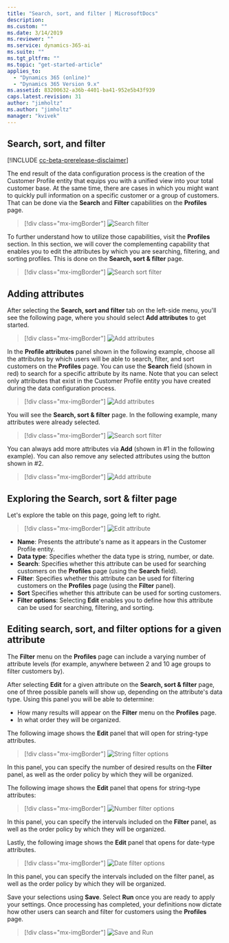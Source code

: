 ```yaml
---
title: "Search, sort, and filter | MicrosoftDocs"
description: 
ms.custom: ""
ms.date: 3/14/2019
ms.reviewer: ""
ms.service: dynamics-365-ai
ms.suite: ""
ms.tgt_pltfrm: ""
ms.topic: "get-started-article"
applies_to: 
  - "Dynamics 365 (online)"
  - "Dynamics 365 Version 9.x"
ms.assetid: 83200632-a36b-4401-ba41-952e5b43f939
caps.latest.revision: 31
author: "jimholtz"
ms.author: "jimholtz"
manager: "kvivek"
---
```


## Search, sort, and filter

[!INCLUDE [cc-beta-prerelease-disclaimer](../includes/cc-beta-prerelease-disclaimer.md)]

The end result of the data configuration process is the creation of the Customer Profile entity that equips you with a unified view into your total customer base. At the same time, there are cases in which you might want to quickly pull information on a specific customer or a group of customers. That can be done via the **Search** and **Filter** capabilities on the **Profiles** page.

> [!div class="mx-imgBorder"] 
> ![](media/search-filter.png "Search filter")

To further understand how to utilize those capabilities, visit the **Profiles** section. In this section, we will cover the complementing capability that enables you to edit the attributes by which you are searching, filtering, and sorting profiles. This is done on the **Search, sort & filter** page.

> [!div class="mx-imgBorder"] 
> ![](media/search-sort-filter.png "Search sort filter")

## Adding attributes

After selecting the **Search, sort and filter** tab on the left-side menu, you'll see the following page, where you should select **Add attributes** to get started.

> [!div class="mx-imgBorder"] 
> ![](media/add-attributes.png "Add attributes")

In the **Profile attributes** panel shown in the following example, choose all the attributes by which users will be able to search, filter, and sort customers on the **Profiles** page. You can use the **Search** field (shown in red) to search for a specific attribute by its name. Note that you can select only attributes that exist in the Customer Profile entity you have created during the data configuration process.

> [!div class="mx-imgBorder"] 
> ![](media/add-attributes2.png "Add attributes")

You will see the **Search, sort & filter** page. In the following example, many attributes were already selected.

> [!div class="mx-imgBorder"] 
> ![](media/search-sort-filter.png "Search sort filter")

You can always add more attributes via **Add** (shown in #1 in the following example). You can also remove any selected attributes using the button shown in #2.

> [!div class="mx-imgBorder"] 
> ![](media/search-sort-filter-add.png "Add attribute")

## Exploring the Search, sort & filter page

Let's explore the table on this page, going left to right.

> [!div class="mx-imgBorder"] 
> ![](media/search-sort-filter-edit.png "Edit attribute")

- **Name**: Presents the attribute's name as it appears in the Customer Profile entity.
- **Data type**: Specifies whether the data type is string, number, or date.
- **Search**: Specifies whether this attribute can be used for searching customers on the **Profiles** page (using the **Search** field).
- **Filter**: Specifies whether this attribute can be used for filtering customers on the **Profiles** page (using the **Filter** panel).
- **Sort** Specifies whether this attribute can be used for sorting customers.
- **Filter options**: Selecting **Edit** enables you to define how this attribute can be used for searching, filtering, and sorting.

## Editing search, sort, and filter options for a given attribute

The **Filter** menu on the **Profiles** page can include a varying number of attribute levels (for example, anywhere between 2 and 10 age groups to filter customers by). 

After selecting **Edit** for a given attribute on the **Search, sort & filter** page, one of three possible panels will show up, depending on the attribute's data type. Using this panel you will be able to determine:

- How many results will appear on the **Filter** menu on the **Profiles** page. 
- In what order they will be organized.

The following image shows the **Edit** panel that will open for string-type attributes.

> [!div class="mx-imgBorder"] 
> ![](media/string-filter-options.png "String filter options")

In this panel, you can specify the number of desired results on the **Filter** panel, as well as the order policy by which they will be organized. 

The following image shows the **Edit** panel that opens for string-type attributes:

> [!div class="mx-imgBorder"] 
> ![](media/number-filter-options.png "Number filter options")

In this panel, you can specify the intervals included on the **Filter** panel, as well as the order policy by which they will be organized.

Lastly, the following image shows the **Edit** panel that opens for date-type attributes.

> [!div class="mx-imgBorder"] 
> ![](media/date-filter-options.png "Date filter options")

In this panel, you can specify the intervals included on the filter panel, as well as the order policy by which they will be organized.

Save your selections using **Save**. Select **Run** once you are ready to apply your settings. Once processing has completed, your definitions now dictate how other users can search and filter for customers using the **Profiles** page.

> [!div class="mx-imgBorder"] 
> ![](media/search-sort-filter-save-run.png "Save and Run")

